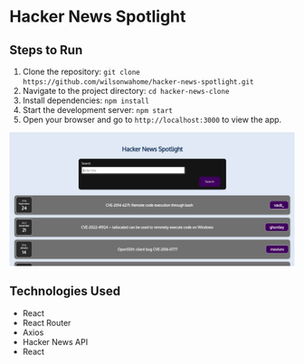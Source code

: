 # Hacker News Spotlight

## Steps to Run

1. Clone the repository: `git clone https://github.com/wilsonwahome/hacker-news-spotlight.git`
2. Navigate to the project directory: `cd hacker-news-clone`
3. Install dependencies: `npm install`
4. Start the development server: `npm start`
5. Open your browser and go to `http://localhost:3000` to view the app.

![project preview](./image.png)

## Technologies Used

- React
- React Router
- Axios
- Hacker News API
- React